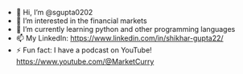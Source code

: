 - 👋 Hi, I’m @sgupta0202
- 👀 I’m interested in the financial markets
- 🌱 I’m currently learning python and other programming languages
- 📫 My LinkedIn: https://www.linkedin.com/in/shikhar-gupta22/
- ⚡ Fun fact: I have a podcast on YouTube! https://www.youtube.com/@MarketCurry 

<!---
sgupta0202/sgupta0202 is a ✨ special ✨ repository because its `README.md` (this file) appears on your GitHub profile.
You can click the Preview link to take a look at your changes.
--->

